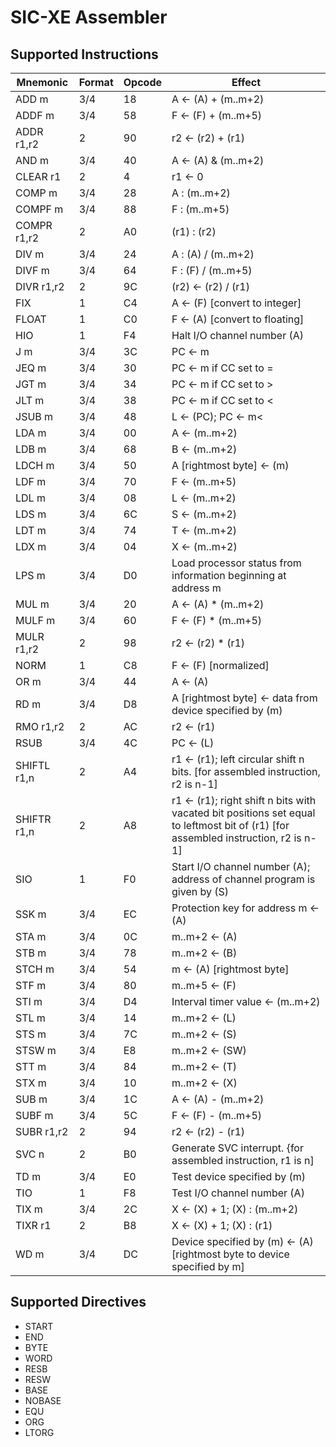 # SIC-XE Assembler

## Supported Instructions
|Mnemonic    |  Format | Opcode | Effect                                      |
|----------- |  ------ | ------ | -------------------------------------       |
|ADD m       |    3/4  |  18    | A ← (A) + (m..m+2)                          |
|ADDF m      |    3/4  |  58    | F ← (F) + (m..m+5)                          |
|ADDR r1,r2  |     2   |  90    | r2 ← (r2) + (r1)                            |      
|AND m       |    3/4  |  40    | A ← (A) & (m..m+2)                          |
|CLEAR r1    |     2   |  4     | r1 ← 0                                      |
|COMP m      |    3/4  |  28    | A : (m..m+2)                                | 
|COMPF m     |    3/4  |  88    | F : (m..m+5)                                |   
|COMPR r1,r2 |     2   |  A0    | (r1) : (r2)                                 | 
|DIV m       |   3/4   |  24    | A : (A) / (m..m+2)                          | 
|DIVF m      |   3/4   |  64    | F : (F) / (m..m+5)                          |  
|DIVR r1,r2  |    2    |  9C    | (r2) ← (r2) / (r1)                          |
|FIX         |    1    |  C4    | A ← (F) [convert to integer]                |
|FLOAT       |    1    |  C0    | F ← (A) [convert to floating]               |   
|HIO         |    1    |  F4    | Halt I/O channel number (A)                 |
|J m         |   3/4   |  3C    | PC ← m                                      |
|JEQ m       |   3/4   |  30    | PC ← m if CC set to =                       |
|JGT m       |   3/4   |  34    | PC ← m if CC set to >                       |  
|JLT m       |   3/4   |  38    | PC ← m if CC set to <                       |
|JSUB m      |   3/4   |  48    | L ← (PC); PC ← m<                           |
|LDA m       |   3/4   |  00    | A ← (m..m+2)                                |
|LDB m       |   3/4   |  68    | B ← (m..m+2)                                |
|LDCH m      |   3/4   |  50    | A [rightmost byte] ← (m)                    |
|LDF m       |   3/4   |  70    | F ← (m..m+5)                                |
|LDL m       |   3/4   |  08    | L ← (m..m+2)                                |      
|LDS m       |   3/4   |  6C    | S ← (m..m+2)                                |
|LDT m       |   3/4   |  74    | T ← (m..m+2)                                |
|LDX m       |   3/4   |  04    | X ← (m..m+2)                                |
|LPS m       |   3/4   |  D0    | Load processor status from information beginning at   address m | 
|MUL m       |   3/4   |  20    | A ← (A) * (m..m+2)                          |
|MULF m      |   3/4   |  60    | F ← (F) * (m..m+5)                          |
|MULR r1,r2  |    2    |  98    | r2 ← (r2) * (r1)                            |
|NORM        |    1    |  C8    | F ← (F) [normalized]                        |
|OR m        |   3/4   |  44    | A ← (A) | (m..m+2)                          |      
|RD m        |   3/4   |  D8    | A [rightmost byte] ← data from device specified by (m)|  
|RMO r1,r2   |    2    |  AC    | r2 ← (r1)                                   |
|RSUB        |   3/4   |  4C    | PC ← (L)                                    |
|SHIFTL r1,n |    2    |  A4    | r1 ← (r1); left circular shift n bits. [for assembled instruction, r2 is n-1]|
|SHIFTR r1,n |    2    |  A8    | r1 ← (r1); right shift n bits with vacated bit positions set equal to leftmost bit of (r1) [for assembled instruction, r2 is n-1]|
|SIO         |    1    |  F0    | Start I/O channel number (A); address of channel program is given by (S)|
|SSK m       |   3/4   |  EC    | Protection key for address m ← (A)          |
|STA m       |   3/4   |  0C    | m..m+2 ← (A)                                |
|STB m       |   3/4   |  78    | m..m+2 ← (B)                                |     
|STCH m      |   3/4   |  54    | m ← (A) [rightmost byte]                    |
|STF m       |   3/4   |  80    | m..m+5 ← (F)                                |
|STI m       |   3/4   |  D4    | Interval timer value ← (m..m+2)             |
|STL m       |   3/4   |  14    | m..m+2 ← (L)                                |
|STS m       |   3/4   |  7C    | m..m+2 ← (S)                                |
|STSW m      |   3/4   |  E8    | m..m+2 ← (SW)                               |     
|STT m       |   3/4   |  84    | m..m+2 ← (T)                                |     
|STX m       |   3/4   |  10    | m..m+2 ← (X)                                |
|SUB m       |   3/4   |  1C    | A ← (A) - (m..m+2)                          |     
|SUBF m      |   3/4   |  5C    | F ← (F) - (m..m+5)                          |     
|SUBR r1,r2  |    2    |  94    | r2 ← (r2) - (r1)                            |
|SVC n       |    2    |  B0    | Generate SVC interrupt. {for assembled instruction, r1 is n]|     
|TD m        |   3/4   |  E0    | Test device specified by (m)                |     
|TIO         |    1    |  F8    | Test I/O channel number (A)                 |
|TIX m       |   3/4   |  2C    | X ← (X) + 1; (X) : (m..m+2)                 |
|TIXR r1     |    2    |  B8    | X ← (X) + 1; (X) : (r1)                     |      
|WD m        |   3/4   |  DC    | Device specified by (m) ← (A)[rightmost byte to device specified by m]|

## Supported Directives
  * START
  * END
  * BYTE
  * WORD
  * RESB
  * RESW
  * BASE
  * NOBASE
  * EQU
  * ORG
  * LTORG
